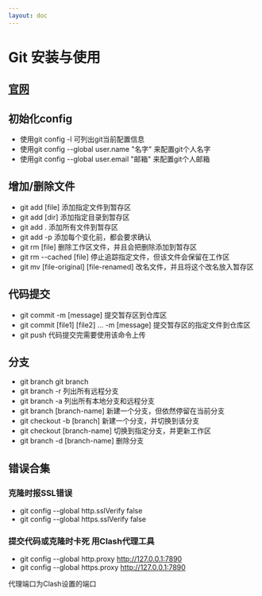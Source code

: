 ```yaml
---
layout: doc
---
```


# Git 安装与使用

## [官网](https://git-scm.com/)

## 初始化config
* 使用git config -l 可列出git当前配置信息  
* 使用git config --global user.name "名字" 来配置git个人名字  
* 使用git config --global user.email "邮箱" 来配置git个人邮箱

## 增加/删除文件
* git add [file] 添加指定文件到暂存区  
* git add [dir] 添加指定目录到暂存区  
* git add . 添加所有文件到暂存区  
* git add -p 添加每个变化前，都会要求确认  
* git rm [file] 删除工作区文件，并且会把删除添加到暂存区  
* git rm --cached [file] 停止追踪指定文件，但该文件会保留在工作区  
* git mv [file-original] [file-renamed] 改名文件，并且将这个改名放入暂存区

## 代码提交
* git commit -m [message] 提交暂存区到仓库区  
* git commit [file1] [file2] ... -m [message] 提交暂存区的指定文件到仓库区
* git push 代码提交完需要使用该命令上传

## 分支
* git branch git branch  
* git branch -r 列出所有远程分支  
* git branch -a 列出所有本地分支和远程分支  
* git branch [branch-name] 新建一个分支，但依然停留在当前分支  
* git checkout -b [branch]  新建一个分支，并切换到该分支  
* git checkout [branch-name] 切换到指定分支，并更新工作区  
* git branch -d [branch-name] 删除分支

## 错误合集

### 克隆时报SSL错误
* git config --global http.sslVerify false
* git config --global https.sslVerify false

### 提交代码或克隆时卡死 用Clash代理工具
* git config --global http.proxy http://127.0.0.1:7890
* git config --global https.proxy http://127.0.0.1:7890

代理端口为Clash设置的端口